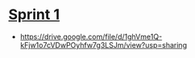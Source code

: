 # [**Sprint 1**](https://drive.google.com/file/d/1ghVme1Q-kFjw1o7cVDwPOyhfw7g3LSJm/view?usp=sharing)
- https://drive.google.com/file/d/1ghVme1Q-kFjw1o7cVDwPOyhfw7g3LSJm/view?usp=sharing